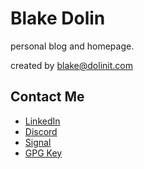 # Blake Dolin

personal blog and homepage.

created by [blake@dolinit.com](mailto:blake@dolinit.com)

## Contact Me

- [LinkedIn](https://www.linkedin.com/in/blakedolin)
- [Discord](https://discord.com/users/231844849433706506)
- [Signal](https://signal.me/#eu/zdjy_96_9ivRGo3XpHJSsNIP73o49SIrvQ7w-By81Jrm4FhqJCxBHLqaKMZSHeJm)
- [GPG Key](Blake_Dolin_Pubkey.asc "Fingerprint: 2D84E0BE4E957A3343F75E8BCE3D748DA8127077")
